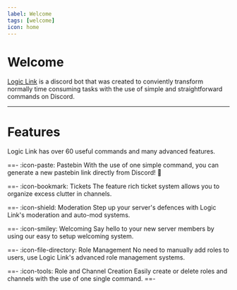 ```yaml
---
label: Welcome
tags: [welcome]
icon: home
---
```


# Welcome
[Logic Link](https://logic-link-bot.github.io) is a discord bot that was created to conviently transform normally time consuming tasks with the use of simple and straightforward commands on Discord.

---

# Features
Logic Link has over 60 useful commands and many advanced features.

==- :icon-paste: Pastebin
With the use of one simple command, you can generate a new pastebin link directly from Discord! :partying_face:

==- :icon-bookmark: Tickets
The feature rich ticket system allows you to organize excess clutter in channels.

==- :icon-shield: Moderation
Step up your server's defences with Logic Link's moderation and auto-mod systems.

==- :icon-smiley: Welcoming
Say hello to your new server members by using our easy to setup welcoming system.

==- :icon-file-directory: Role Management
No need to manually add roles to users, use Logic Link's advanced role management systems.

==- :icon-tools: Role and Channel Creation
Easily create or delete roles and channels with the use of one single command.
==-